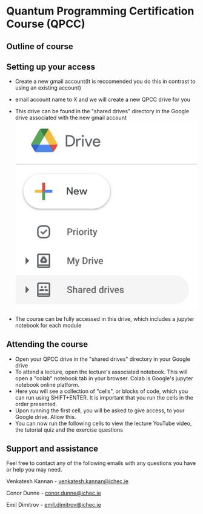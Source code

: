 # Quantum Programming Certification Course (QPCC)

## Outline of course

## Setting up your access
- Create a new gmail account(It is reccomended you do this in contrast to using an existing account) 
- email account name to X and we will create a new QPCC drive for you
- This drive can be found in the "shared drives" directory in the Google drive associated with the new gmail account
![Shared Drives](assets/Shared_Drives.png)

- The course can be fully accessed in this drive, which includes a jupyter notebook for each module
## Attending the course
- Open your QPCC drive in the "shared drives" directory in your Google drive
- To attend a lecture, open the lecture's associated notebook. This will open a "colab" notebook tab in your browser. Colab is Google's jupyter notebook online platform. 
- Here you will see a collection of "cells", or blocks of code, which you can run using SHIFT+ENTER. It is important that you run the cells in the order presented.
- Upon running the first cell, you will be asked to give access, to your Google drive. Allow this.
- You can now run the following cells to view the lecture YouTube video, the tutorial quiz and the exercise questions

## Support and assistance

Feel free to contact any of the following emails with any questions you have or help you may need.

Venkatesh Kannan - venkatesh.kannan@ichec.ie

Conor Dunne - conor.dunne@ichec.ie

Emil Dimitrov - emil.dimitrov@ichec.ie

